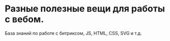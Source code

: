 # Разные полезные вещи для работы с вебом.
База знаний по работе с битриксом, JS, HTML, CSS, SVG и т.д.